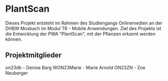 # PlantScan
Dieses Projekt entsteht im Rahmen des Studiengangs Onlinemedien an der DHBW Mosbach im Modul T6 - Mobile Anwendungen. Ziel des Projekts ist die Entwicklung der PWA "PlantScan", mit der Pflanzen erkannt werden können.

## Projektmitglieder
on23db - Denise Barg
WON23Marie - Marie Arnold
ON23ZN - Zoe Neuberger
